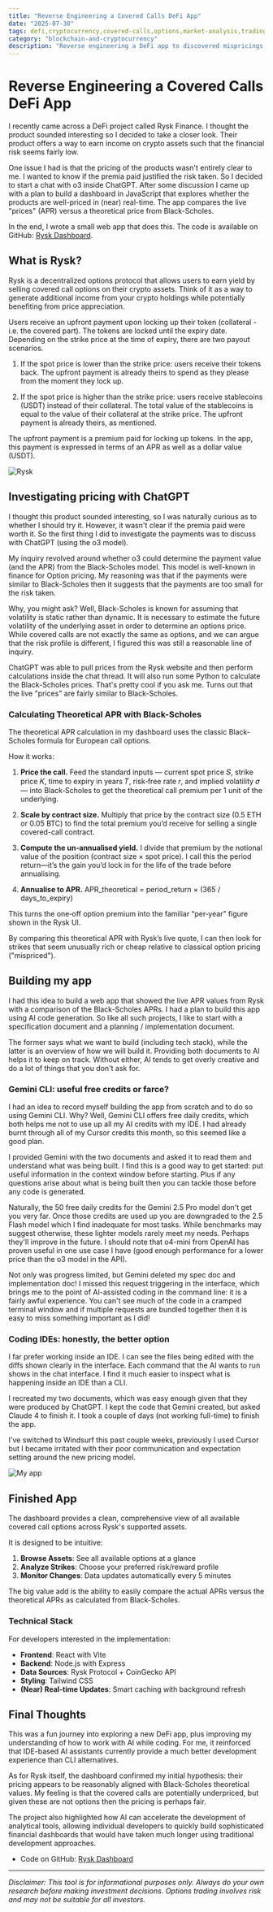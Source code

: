 ```yaml
---
title: "Reverse Engineering a Covered Calls DeFi App"
date: "2025-07-30"
tags: defi,cryptocurrency,covered-calls,options,market-analysis,trading,investing,rysk-finance
category: "blockchain-and-cryptocurrency"
description: "Reverse engineering a DeFi app to discovered mispricings in covered calls using Black-Scholes"
---
```


# Reverse Engineering a Covered Calls DeFi App
I recently came across a DeFi project called Rysk Finance. I thought the product sounded interesting so I decided to take a closer look. Their product offers a way to earn income on crypto assets such that the financial risk seems fairly low.

One issue I had is that the pricing of the products wasn't entirely clear to me. I wanted to know if the premia paid justified the risk taken. So I decided to start a chat with o3 inside ChatGPT. After some discussion I came up with a plan to build a dashboard in JavaScript that explores whether the products are well-priced in (near) real-time. The app compares the live "prices" (APR) versus a theoretical price from Black-Scholes.

In the end, I wrote a small web app that does this. The code is available on GitHub: [Rysk Dashboard](https://github.com/EdwardAThomson/rysk-dashboard).


## What is Rysk?

Rysk is a decentralized options protocol that allows users to earn yield by selling covered call options on their crypto assets. Think of it as a way to generate additional income from your crypto holdings while potentially benefiting from price appreciation.

Users receive an upfront payment upon locking up their token (collateral - i.e. the covered part). The tokens are locked until the expiry date. Depending on the strike price at the time of expiry, there are two payout scenarios.

1. If the spot price is lower than the strike price: users receive their tokens back. The upfront payment is already theirs to spend as they please from the moment they lock up.

2. If the spot price is higher than the strike price: users receive stablecoins (USDT) instead of their collateral. The total value of the stablecoins is equal to the value of their collateral at the strike price. The upfront payment is already theirs, as mentioned.

The upfront payment is a premium paid for locking up tokens. In the app, this payment is expressed in terms of an APR as well as a dollar value (USDT).

![Rysk](/images/rysk_finance_screenshot.png)


## Investigating pricing with ChatGPT
I thought this product sounded interesting, so I was naturally curious as to whether I should try it. However, it wasn't clear if the premia paid were worth it. So the first thing I did to investigate the payments was to discuss with ChatGPT (using the o3 model).

My inquiry revolved around whether o3 could determine the payment value (and the APR) from the Black-Scholes model. This model is well-known in finance for Option pricing. My reasoning was that if the payments were similar to Black-Scholes then it suggests that the payments are too small for the risk taken.

Why, you might ask? Well, Black-Scholes is known for assuming that volatility is static rather than dynamic. It is necessary to estimate the future volatility of the underlying asset in order to determine an options price. While covered calls are not exactly the same as options, and we can argue that the risk profile is different, I figured this was still a reasonable line of inquiry.

ChatGPT was able to pull prices from the Rysk website and then perform calculations inside the chat thread. It will also run some Python to calculate the Black-Scholes prices. That's pretty cool if you ask me. Turns out that the live "prices" are fairly similar to Black-Scholes.

### Calculating Theoretical APR with Black-Scholes

The theoretical APR calculation in my dashboard uses the classic Black-Scholes formula for European call options.

How it works:

1. **Price the call.**
  Feed the standard inputs — current spot price 𝑆, strike price 𝐾, time to expiry in years 𝑇, risk‑free rate 𝑟, and implied volatility 𝜎 — into Black‑Scholes to get the theoretical call premium per 1 unit of the underlying.

2. **Scale by contract size.**
  Multiply that price by the contract size (0.5 ETH or 0.05 BTC) to find the total premium you’d receive for selling a single covered-call contract.

3. **Compute the un‑annualised yield.**
  I divide that premium by the notional value of the position (contract size × spot price). I call this the period return—it’s the gain you’d lock in for the life of the trade before annualising.

4. **Annualise to APR.**
  APR_theoretical = period_return × (365 / days_to_expiry)

  This turns the one‑off option premium into the familiar “per‑year” figure shown in the Rysk UI.

By comparing this theoretical APR with Rysk’s live quote, I can then look for strikes that seem unusually rich or cheap relative to classical option pricing ("mispriced").


## Building my app
I had this idea to build a web app that showed the live APR values from Rysk with a comparison of the Black-Scholes APRs. I had a plan to build this app using AI code generation. So like all such projects, I like to start with a specification document and a planning / implementation document.

The former says what we want to build (including tech stack), while the latter is an overview of how we will build it. Providing both documents to AI helps it to keep on track. Without either, AI tends to get overly creative and do a lot of things that you don't ask for.

### Gemini CLI: useful free credits or farce?
I had an idea to record myself building the app from scratch and to do so using Gemini CLI. Why? Well, Gemini CLI offers free daily credits, which both helps me not to use up all my AI credits with my IDE. I had already burnt through all of my Cursor credits this month, so this seemed like a good plan.

I provided Gemini with the two documents and asked it to read them and understand what was being built. I find this is a good way to get started: put useful information in the context window before starting. Plus if any questions arise about what is being built then you can tackle those before any code is generated.

Naturally, the 50 free daily credits for the Gemini 2.5 Pro model don't get you very far. Once those credits are used up you are downgraded to the 2.5 Flash model which I find inadequate for most tasks. While benchmarks may suggest otherwise, these lighter models rarely meet my needs. Perhaps they'll improve in the future. I should note that o4-mini from OpenAI has proven useful in one use case I have (good enough performance for a lower price than the o3 model in the API).

Not only was progress limited, but Gemini deleted my spec doc and implementation doc! I missed this request triggering in the interface, which brings me to the point of AI-assisted coding in the command line: it is a fairly awful experience. You can't see much of the code in a cramped terminal window and if multiple requests are bundled together then it is easy to miss something important as I did!


### Coding IDEs: honestly, the better option
I far prefer working inside an IDE. I can see the files being edited with the diffs shown clearly in the interface. Each command that the AI wants to run shows in the chat interface. I find it much easier to inspect what is happening inside an IDE than a CLI.

I recreated my two documents, which was easy enough given that they were produced by ChatGPT. I kept the code that Gemini created, but asked Claude 4 to finish it. I took a couple of days (not working full-time) to finish the app.

I've switched to Windsurf this past couple weeks, previously I used Cursor but I became irritated with their poor communication and expectation setting around the new pricing model.

![My app](/images/rysk_app_mispricings_screenshot.png)


## Finished App
The dashboard provides a clean, comprehensive view of all available covered call options across Rysk's supported assets. 

It is designed to be intuitive:

1. **Browse Assets**: See all available options at a glance
2. **Analyze Strikes**: Choose your preferred risk/reward profile
3. **Monitor Changes**: Data updates automatically every 5 minutes

The big value add is the ability to easily compare the actual APRs versus the theoretical APRs as calculated from Black-Scholes.


### Technical Stack

For developers interested in the implementation:

- **Frontend**: React with Vite
- **Backend**: Node.js with Express
- **Data Sources**: Rysk Protocol + CoinGecko API
- **Styling**: Tailwind CSS
- **(Near) Real-time Updates**: Smart caching with background refresh


## Final Thoughts
This was a fun journey into exploring a new DeFi app, plus improving my understanding of how to work with AI while coding. For me, it reinforced that IDE-based AI assistants currently provide a much better development experience than CLI alternatives.

As for Rysk itself, the dashboard confirmed my initial hypothesis: their pricing appears to be reasonably aligned with Black-Scholes theoretical values. My feeling is that the covered calls are potentially underpriced, but given these are not options then the pricing is perhaps fair.

The project also highlighted how AI can accelerate the development of analytical tools, allowing individual developers to quickly build sophisticated financial dashboards that would have taken much longer using traditional development approaches.

* Code on GitHub: [Rysk Dashboard](https://github.com/EdwardAThomson/rysk-dashboard)


---

*Disclaimer: This tool is for informational purposes only. Always do your own research before making investment decisions. Options trading involves risk and may not be suitable for all investors.*
